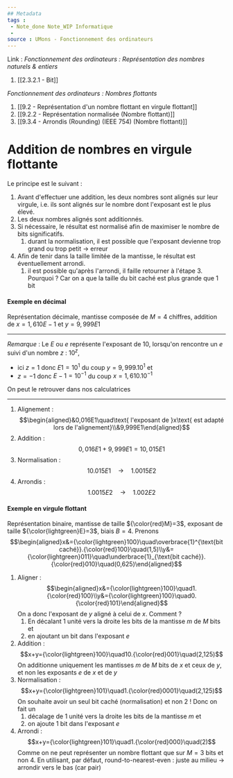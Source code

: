 ```yaml
---
## Metadata
tags : 
 - Note_done Note_WIP Informatique
 - 
source : UMons - Fonctionnement des ordinateurs
---
```


Link :
_Fonctionnement des ordinateurs : Représentation des nombres naturels & entiers_
1. [[2.3.2.1 - Bit]]

_Fonctionnement des ordinateurs : Nombres flottants_
1. [[9.2 - Représentation d'un nombre flottant en virgule flottant]]
2. [[9.2.2 - Représentation normalisée (Nombre flottant)]]
3. [[9.3.4 - Arrondis (Rounding) (IEEE 754) (Nombre flottant)]]

# Addition de nombres en virgule flottante
Le principe est le suivant :
1. Avant d'effectuer une addition, les deux nombres sont alignés sur leur virgule, i.e. ils sont alignés sur le nombre dont l'exposant est le plus élevé. 
2. Les deux nombres alignés sont additionnés. 
3. Si nécessaire, le résultat est normalisé afin de maximiser le nombre de bits significatifs. 
	1. durant la normalisation, il est possible que l'exposant devienne trop grand ou trop petit → erreur 
4. Afin de tenir dans la taille limitée de la mantisse, le résultat est éventuellement arrondi. 
	1. il est possible qu'après l'arrondi, il faille retourner à l'étape 3. Pourquoi ? Car on a que la taille du bit caché est plus grande que 1 bit

#### Exemple en décimal
Représentation décimale, mantisse composée de $M=4$ chiffres, addition de $x = 1,610E-1$ et $y = 9,999E1$ 

---
_Remarque_ :
Le $E$ ou $e$ représente l'exposant de 10, lorsqu'on rencontre un $e$ suivi d'un nombre $z$ : $10^z$, 
- ici $z=1$ donc $E1=10^1$ du coup $y=9,999.10^1$ et 
- $z=-1$ donc $E-1=10^{-1}$ du coup $x=1,610.10^{-1}$

On peut le retrouver dans nos calculatrices

---

1. Alignement : $$\begin{aligned}&0,016E1\quad\text{ l'exposant de }x\text{ est adapté lors de l'alignement}\\&9,999E1\end{aligned}$$
2. Addition : $$0,016E1+9,999E1=10,015E1$$
3. Normalisation : $$10.015E1\quad→\quad1.0015E2$$
4. Arrondis : $$1.0015E2\quad→\quad1.002E2$$

#### Exemple en virgule flottant
Représentation binaire, mantisse de taille ${\color{red}M}=3$, exposant de taille ${\color{lightgreen}E}=3$, biais $B=4$. 
Prenons $$\begin{aligned}x&={\color{lightgreen}100}\quad\overbrace{1}^{\text{bit caché}}.{\color{red}100}\quad(1,5)\\y&={\color{lightgreen}011}\quad\underbrace{1}_{\text{bit caché}}.{\color{red}010}\quad(0,625)\end{aligned}$$
1. Aligner : $$\begin{aligned}x&={\color{lightgreen}100}\quad1.{\color{red}100}\\y&={\color{lightgreen}100}\quad0.{\color{red}101}\end{aligned}$$ On a donc l'exposant de $y$ aligné à celui de $x$. Comment ? 
	1. En décalant 1 unité vers la droite les bits de la mantisse $m$ de $M$ bits et 
	2. en ajoutant un bit dans l'exposant $e$ 
2. Addition : $$x+y={\color{lightgreen}100}\quad10.{\color{red}001}\quad(2,125)$$ On additionne uniquement les mantisses $m$ de $M$ bits de $x$ et ceux de $y$, et non les exposants $e$ de $x$ et de $y$ 
3. Normalisation : $$x+y={\color{lightgreen}101}\quad1.{\color{red}0001}\quad(2,125)$$ On souhaite avoir un seul bit caché (normalisation) et non 2 ! Donc on fait un 
	1. décalage de 1 unité vers la droite les bits de la mantisse $m$ et 
	2. on ajoute 1 bit dans l'exposant $e$ 
4. Arrondi : $$x+y={\color{lightgreen}101}\quad1.{\color{red}000}\quad(2)$$ Comme on ne peut représenter un nombre flottant que sur $M=3$ bits et non $4$. En utilisant, par défaut, round-to-nearest-even :  juste au milieu → arrondir vers le bas (car pair)